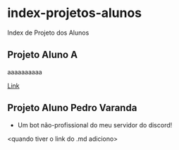 # index-projetos-alunos
Index de Projeto dos Alunos

## Projeto Aluno A

aaaaaaaaaa

[Link](https://google.com.br)

## Projeto Aluno Pedro Varanda

- Um bot não-profissional do meu servidor do discord!

<quando tiver o link do .md adiciono>
